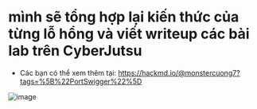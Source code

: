 # mình sẽ tổng hợp lại kiến thức của từng lỗ hổng và viết writeup các bài lab trên CyberJutsu
- Các bạn có thể xem thêm tại: https://hackmd.io/@monstercuong7?tags=%5B%22PortSwigger%22%5D

![image](https://github.com/AT190510-Cuong/PortSwigger/assets/134201481/443a6269-bb01-40eb-b546-fe812115f79d)


